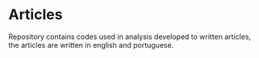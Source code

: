 # Articles

Repository contains codes used in analysis developed to written articles, the articles are written in english and portuguese.

